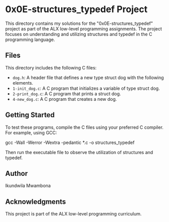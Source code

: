 # 0x0E-structures_typedef Project

This directory contains my solutions for the "0x0E-structures_typedef" project as part of the ALX low-level programming assignments. The project focuses on understanding and utilizing structures and typedef in the C programming language.

## Files

This directory includes the following C files:

- `dog.h`: A header file that defines a new type struct dog with the following elements.
- `1-init_dog.c`: A C program that initializes a variable of type struct dog.
- `2-print_dog.c`: A C program that prints a struct dog.
- `4-new_dog.c`: A C program that creates a new dog.

## Getting Started

To test these programs, compile the C files using your preferred C compiler. For example, using GCC:

gcc -Wall -Werror -Wextra -pedantic *.c -o structures_typedef

Then run the executable file to observe the utilization of structures and typedef.

## Author

Ikundwila Mwambona

## Acknowledgments

This project is part of the ALX low-level programming curriculum.
